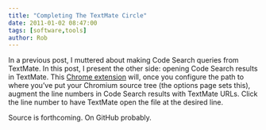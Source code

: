```yaml
---
title: "Completing The TextMate Circle"
date: 2011-01-02 08:47:00
tags: [software,tools]
author: Rob
---
```


<div class='post_body'><p>In a previous post, I muttered about making Code Search queries from
TextMate. In this post, I present the other side: opening Code Search
results in TextMate. This <a href="http://drunkenpacket.com.s3.amazonaws.com/files/txtmtcs.crx">Chrome extension</a>
will, once you
configure the path to where you&rsquo;ve put your Chromium source tree (the
options page sets this), augment the line numbers in Code Search
results with TextMate URLs. Click the line number to have TextMate
open the file at the desired line.</p>

<p>Source is forthcoming. On GitHub probably.</p>
